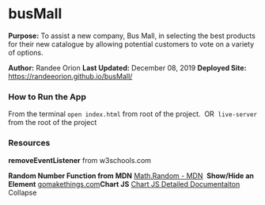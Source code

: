 # busMall 
**Purpose:** To assist a new company, Bus Mall, in selecting the best products for their new catalogue by allowing potential customers to vote on a variety of options. 

**Author:** Randee Orion
**Last Updated:** December 08, 2019
**Deployed Site:** https://randeeorion.github.io/busMall/


### How to Run the App
From the terminal `open index.html` from root of the project.
​
OR 
​
`live-server` from the root of the project



### Resources

**removeEventListener**
from w3schools.com 

**Random Number Function from MDN**
[Math.Random - MDN](https://developer.mozilla.org/en-US/docs/Web/JavaScript/Reference/Global_Objects/Math/random)
​
**Show/Hide an Element**
[gomakethings.com](https://gomakethings.com/how-to-show-and-hide-elements-with-vanilla-javascript/)
​
**Chart JS**
[Chart JS Detailed Documentaiton](https://www.chartjs.org/docs/latest/)
Collapse



​
​




